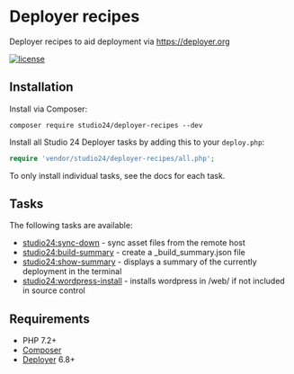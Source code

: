 # Deployer recipes

Deployer recipes to aid deployment via https://deployer.org

[![license][license-badge]][LICENSE]

## Installation

Install via Composer:

```
composer require studio24/deployer-recipes --dev
```

Install all Studio 24 Deployer tasks by adding this to your `deploy.php`:

```php
require 'vendor/studio24/deployer-recipes/all.php';
```

To only install individual tasks, see the docs for each task.

## Tasks

The following tasks are available:

* [studio24:sync-down](docs/sync-down.md) - sync asset files from the remote host
* [studio24:build-summary](docs/build-summary.md) - create a _build_summary.json file
* [studio24:show-summary](docs/show-summary.md) - displays a summary of the currently deployment in the terminal
* [studio24:wordpress-install](docs/wordpress-install.md) - installs wordpress in /web/ if not included in source control

## Requirements

* PHP 7.2+
* [Composer](https://getcomposer.org/)
* [Deployer](https://deployer.org/) 6.8+

[LICENSE]: ./LICENSE
[license-badge]: https://img.shields.io/badge/license-MIT-blue.svg
